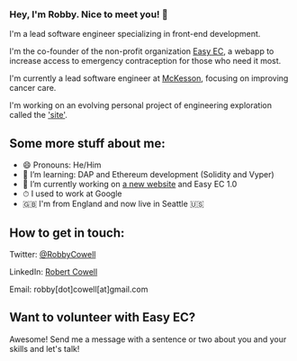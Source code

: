 ### Hey, I'm Robby. Nice to meet you! 👋

I'm a lead software engineer specializing in front-end development.

I'm the co-founder of the non-profit organization [Easy EC](https://easyec.org), a webapp to increase access to emergency contraception for those who need it most.

I'm currently a lead software engineer at [McKesson](https://github.com/mckesson), focusing on improving cancer care.

I'm working on an evolving personal project of engineering exploration called the ['site'](https://github.com/RobbyCowell/site).

## Some more stuff about me:
- 😄  Pronouns: He/Him
- 🌱  I’m learning: DAP and Ethereum development (Solidity and Vyper)
- 🔭  I’m currently working on [a new website](https://github.com/RobbyCowell/site) and Easy EC 1.0
- ⏱  I used to work at Google
- 🇬🇧  I'm from England and now live in Seattle 🇺🇸
## How to get in touch:
Twitter: [@RobbyCowell](https://twitter.com/RobbyCowell)

LinkedIn: [Robert Cowell](https://www.linkedin.com/in/robbycowell/)

Email: robby[dot]cowell[at]gmail.com

## Want to volunteer with Easy EC?
Awesome! Send me a message with a sentence or two about you and your skills and let's talk!

<!--
**RobbyCowell/robbycowell** is a ✨ _special_ ✨ repository because its `README.md` (this file) appears on your GitHub profile.

Here are some ideas to get you started:

- 🔭 I’m currently working on ...
- 🌱 I’m currently learning ...
- 👯 I’m looking to collaborate on ...
- 🤔 I’m looking for help with ...
- 💬 Ask me about ...
- 📫 How to reach me: ...
- 😄 Pronouns: ...
- ⚡ Fun fact: ...
-->
